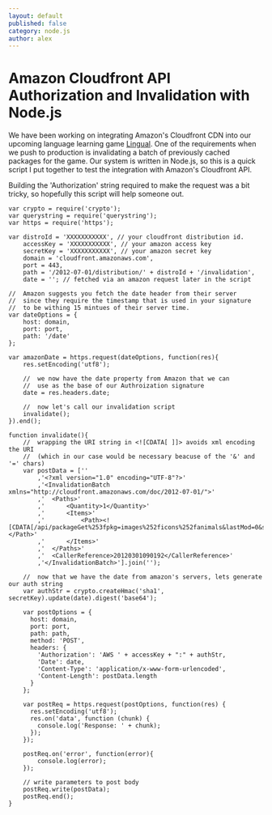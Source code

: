 ```yaml
---
layout: default
published: false
category: node.js
author: alex
---
```


# Amazon Cloudfront API Authorization and Invalidation with Node.js

We have been working on integrating Amazon's Cloudfront CDN into our upcoming language learning game [Lingual](http://wwww.catchlingual.com). One of the requirements when we push to production is invalidating a batch of previously cached packages for the game. Our system is written in Node.js, so this is a quick script I put together to test the integration with Amazon's Cloudfront API.

Building the 'Authorization' string required to make the request was a bit tricky, so hopefully this script will help someone out.
```
var crypto = require('crypto');
var querystring = require('querystring');
var https = require('https');

var distroId = 'XXXXXXXXXXX', // your cloudfront distribution id.
	accessKey = 'XXXXXXXXXXX', // your amazon access key
	secretKey = 'XXXXXXXXXXX', // your amazon secret key
	domain = 'cloudfront.amazonaws.com',
	port = 443,
	path = '/2012-07-01/distribution/' + distroId + '/invalidation',
	date = ''; // fetched via an amazon request later in the script

//	Amazon suggests you fetch the date header from their server
//	since they require the timestamp that is used in your signature
//	to be withing 15 mintues of their server time.
var dateOptions = {
	host: domain,
	port: port,
	path: '/date'
};

var amazonDate = https.request(dateOptions, function(res){
	res.setEncoding('utf8');

	//	we now have the date property from Amazon that we can
	//	use as the base of our Authroization signature
	date = res.headers.date;

	//	now let's call our invalidation script
	invalidate();
}).end();

function invalidate(){
	//	wrapping the URI string in <![CDATA[ ]]> avoids xml encoding the URI 
    //	(which in our case would be necessary beacuse of the '&' and '=' chars)
	var postData = [''
		,'<?xml version="1.0" encoding="UTF-8"?>'
		,'<InvalidationBatch xmlns="http://cloudfront.amazonaws.com/doc/2012-07-01/">'
		,'	<Paths>'
		,'		<Quantity>1</Quantity>'
		,'		<Items>'
		,'			<Path><![CDATA[/api/packageGet%253fpkg=images%252ficons%252fanimals&lastMod=0&size=1x]]></Path>'
		,'		</Items>'
		,'	</Paths>'
		,'	<CallerReference>20120301090192</CallerReference>'
		,'</InvalidationBatch>'].join('');

	//	now that we have the date from amazon's servers, lets generate our auth string
	var authStr = crypto.createHmac('sha1', secretKey).update(date).digest('base64');

	var postOptions = {  
	  host: domain,  
	  port: port,  
	  path: path,  
	  method: 'POST',  
	  headers: {  
		'Authorization': 'AWS ' + accessKey + ":" + authStr,
		'Date': date,
        'Content-Type': 'application/x-www-form-urlencoded',  
        'Content-Length': postData.length  
	  }  
	};
	  
	var postReq = https.request(postOptions, function(res) {  
	  res.setEncoding('utf8');
	  res.on('data', function (chunk) {
	  	console.log('Response: ' + chunk);
	  });  
	});

	postReq.on('error', function(error){
		console.log(error);
	});

	// write parameters to post body  
	postReq.write(postData);  
	postReq.end();
}
```